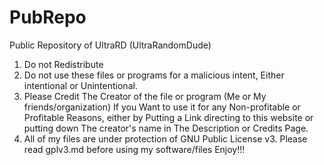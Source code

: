 # PubRepo
Public Repository of UltraRD (UltraRandomDude)

1. Do not Redistribute
2. Do not use these files or programs for a malicious intent, Either intentional or Unintentional.
3. Please Credit The Creator of the file or program (Me or My friends/organization)
   If you Want to use it for any Non-profitable or Profitable Reasons, either by 
   Putting a Link directing to this website or putting down The creator's name in
   The Description or Credits Page.
4. All of my files are under protection of GNU Public License v3. Please read gplv3.md before using my software/files
Enjoy!!!
